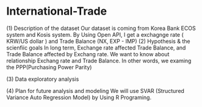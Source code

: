 # International-Trade
(1) Description of the dataset
Our dataset is coming from Korea Bank ECOS system and Kosis system. By Using Open API, I get a exchagnge rate ( KRW/US dollar ) and Trade Balance (NX, EXP - IMP)
(2) Hypothesis & the scienfiic goals
In long term, Exchange rate affected Trade Balance, and Trade Balance affected by Exchang rate. 
We want to know about relationship Exchang rate and Trade Balance.
In other words, we examing the PPP(Purchasing Power Parity)

(3) Data exploratory analysis


(4) Plan for future analysis and modeling
We will use SVAR (Structured Variance Auto Regression Model) by Using R Programing.
